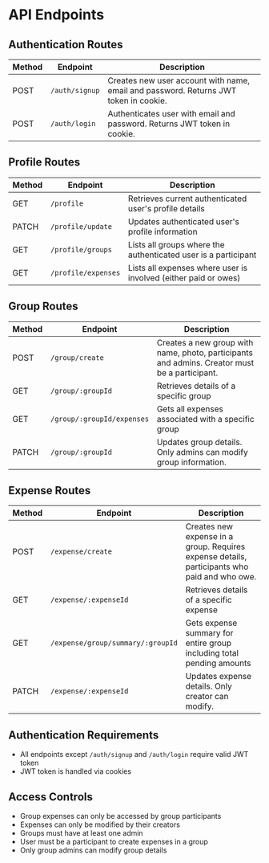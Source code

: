 # API Endpoints

## Authentication Routes

| Method | Endpoint       | Description                                                                          |
| ------ | -------------- | ------------------------------------------------------------------------------------ |
| POST   | `/auth/signup` | Creates new user account with name, email and password. Returns JWT token in cookie. |
| POST   | `/auth/login`  | Authenticates user with email and password. Returns JWT token in cookie.             |

## Profile Routes

| Method | Endpoint            | Description                                                     |
| ------ | ------------------- | --------------------------------------------------------------- |
| GET    | `/profile`          | Retrieves current authenticated user's profile details          |
| PATCH  | `/profile/update`   | Updates authenticated user's profile information                |
| GET    | `/profile/groups`   | Lists all groups where the authenticated user is a participant  |
| GET    | `/profile/expenses` | Lists all expenses where user is involved (either paid or owes) |

## Group Routes

| Method | Endpoint                   | Description                                                                                   |
| ------ | -------------------------- | --------------------------------------------------------------------------------------------- |
| POST   | `/group/create`            | Creates a new group with name, photo, participants and admins. Creator must be a participant. |
| GET    | `/group/:groupId`          | Retrieves details of a specific group                                                         |
| GET    | `/group/:groupId/expenses` | Gets all expenses associated with a specific group                                            |
| PATCH  | `/group/:groupId`          | Updates group details. Only admins can modify group information.                              |

## Expense Routes

| Method | Endpoint                          | Description                                                                                  |
| ------ | --------------------------------- | -------------------------------------------------------------------------------------------- |
| POST   | `/expense/create`                 | Creates new expense in a group. Requires expense details, participants who paid and who owe. |
| GET    | `/expense/:expenseId`             | Retrieves details of a specific expense                                                      |
| GET    | `/expense/group/summary/:groupId` | Gets expense summary for entire group including total pending amounts                        |
| PATCH  | `/expense/:expenseId`             | Updates expense details. Only creator can modify.                                            |

## Authentication Requirements

- All endpoints except `/auth/signup` and `/auth/login` require valid JWT token
- JWT token is handled via cookies

## Access Controls

- Group expenses can only be accessed by group participants
- Expenses can only be modified by their creators
- Groups must have at least one admin
- User must be a participant to create expenses in a group
- Only group admins can modify group details
